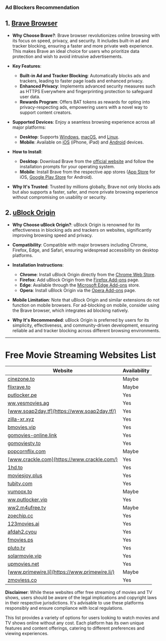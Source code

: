 ### Ad Blockers Recommendation

## 1. [Brave Browser](https://brave.com/)

- **Why Choose Brave?**: Brave browser revolutionizes online browsing with its focus on speed, privacy, and security. It includes built-in ad and tracker blocking, ensuring a faster and more private web experience. This makes Brave an ideal choice for users who prioritize data protection and wish to avoid intrusive advertisements.

- **Key Features**:

  - **Built-in Ad and Tracker Blocking**: Automatically blocks ads and trackers, leading to faster page loads and enhanced privacy.
  - **Enhanced Privacy**: Implements advanced security measures such as HTTPS Everywhere and fingerprinting protection to safeguard user data.
  - **Rewards Program**: Offers BAT tokens as rewards for opting into privacy-respecting ads, empowering users with a novel way to support content creators.

- **Supported Devices**: Enjoy a seamless browsing experience across all major platforms:

  - **Desktop**: Supports [Windows](https://brave.com/download/), [macOS](https://brave.com/download/), and [Linux](https://brave.com/download/).
  - **Mobile**: Available on [iOS](https://apps.apple.com/us/app/brave-browser/id1052879175) (iPhone, iPad) and [Android](https://play.google.com/store/apps/details?id=com.brave.browser) devices.

- **How to Install**:

  - **Desktop**: Download Brave from the [official website](https://brave.com/download/) and follow the installation prompts for your operating system.
  - **Mobile**: Install Brave from the respective app stores ([App Store](https://apps.apple.com/us/app/brave-browser/id1052879175) for iOS, [Google Play Store](https://play.google.com/store/apps/details?id=com.brave.browser) for Android).

- **Why It's Trusted**: Trusted by millions globally, Brave not only blocks ads but also supports a faster, safer, and more private browsing experience without compromising on usability or security.

## 2. [uBlock Origin](https://ublockorigin.com/)

- **Why Choose uBlock Origin?**: uBlock Origin is renowned for its effectiveness in blocking ads and trackers on websites, significantly improving browsing speed and privacy.

- **Compatibility**: Compatible with major browsers including Chrome, Firefox, Edge, and Safari, ensuring widespread accessibility on desktop platforms.

- **Installation Instructions**:

  - **Chrome**: Install uBlock Origin directly from the [Chrome Web Store](https://chrome.google.com/webstore/detail/ublock-origin/cjpalhdlnbpafiamejdnhcphjbkeiagm).
  - **Firefox**: Add uBlock Origin from the [Firefox Add-ons](https://addons.mozilla.org/en-US/firefox/addon/ublock-origin/) page.
  - **Edge**: Available through the [Microsoft Edge Add-ons](https://microsoftedge.microsoft.com/addons/detail/ublock-origin/odfafepnkmbhccpbejgmiehpchacaeak) store.
  - **Opera**: Install uBlock Origin via the [Opera Add-ons](https://addons.opera.com/en/extensions/details/ublock/) page.

- **Mobile Limitation**: Note that uBlock Origin and similar extensions do not function on mobile browsers. For ad-blocking on mobile, consider using the Brave browser, which integrates ad blocking natively.

- **Why It's Recommended**: uBlock Origin is preferred by users for its simplicity, effectiveness, and community-driven development, ensuring reliable ad and tracker blocking across different browsing environments.

---

# Free Movie Streaming Websites List

| Website                                               | Availability |
| ----------------------------------------------------- | ------------ |
| [cinezone.to](https://cinezone.to/)                   | Maybe        |
| [flixrave.to](https://flixrave.to/)                   | Maybe        |
| [putlocker.pe](https://putlocker.pe/)                 | Yes          |
| [ww.yesmovies.ag](https://ww.yesmovies.ag/)           | Yes          |
| [www.soap2day.tf](https://www.soap2day.tf/)           | Yes          |
| [zilla-xr.xyz](https://zilla-xr.xyz/)                 | Yes          |
| [bmovies.vip](https://bmovies.vip/)                   | Yes          |
| [gomovies-online.link](https://gomovies-online.link/) | Yes          |
| [gomoviestv.to](https://gomoviestv.to/)               | Yes          |
| [popcornflix.com](https://popcornflix.com)            | Maybe        |
| [www.crackle.com](https://www.crackle.com/)           | Yes          |
| [1hd.to](https://1hd.to/)                             | Yes          |
| [moviesjoy.plus](https://moviesjoy.plus/)             | Yes          |
| [tubitv.com](https://tubitv.com/)                     | Yes          |
| [vumoox.to](https://vumoox.to/)                       | Maybe        |
| [ww.putlocker.vip](https://ww.putlocker.vip/)         | Yes          |
| [ww2.m4ufree.tv](https://ww2.m4ufree.tv/)             | Maybe        |
| [zoechip.cc](https://zoechip.cc/)                     | Yes          |
| [123movies.ai](https://123movies.ai/)                 | Yes          |
| [afdah2.cyou](https://afdah2.cyou/)                   | Yes          |
| [fmovies.ps](https://fmovies.ps/)                     | Yes          |
| [pluto.tv](https://pluto.tv/)                         | Yes          |
| [solarmovie.vip](https://solarmovie.vip/)             | Yes          |
| [upmovies.net](https://upmovies.net/)                 | Yes          |
| [www.primewire.li](https://www.primewire.li/)         | Maybe        |
| [zmoviess.co](https://zmoviess.co/)                   | Yes          |

**Disclaimer**: While these websites offer free streaming of movies and TV shows, users should be aware of the legal implications and copyright laws in their respective jurisdictions. It's advisable to use these platforms responsibly and ensure compliance with local regulations.

This list provides a variety of options for users looking to watch movies and TV shows online without any cost. Each platform has its own unique features and content offerings, catering to different preferences and viewing experiences.
